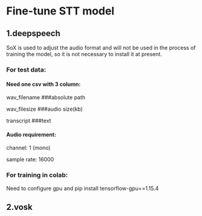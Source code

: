 # Fine-tune STT model

## 1.deepspeech

SoX is used to adjust the audio format and will not be used in the process of training the model, so it is not necessary to install it at present.

### For test data:

#### Need one csv with 3 column:

wav_filename   ###absolute path

wav_filesize   ###audio size(kb)

transcript   ###text

#### Audio requirement:

channel: 1 (mono)

sample rate: 16000

### For training in colab:

Need to configure gpu and pip install tensorflow-gpu==1.15.4

## 2.vosk


